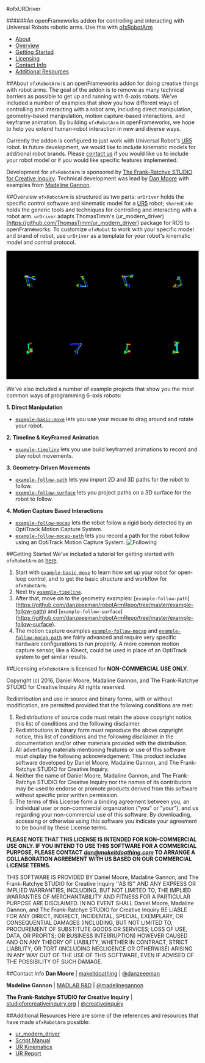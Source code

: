 
#ofxURDriver

######An openFrameworks addon for controlling and interacting with Universal Robots robotic arms.  Use this with [ofxRobotArm](http://github.com/danzeeeman/ofxRobotArm)

  - [About](#about)
  - [Overview](#overview)
  - [Getting Started](#getting-started)
  - [Licensing](#licensing)
  - [Contact Info](#contact-info)
  - [Additional Resources](#additional-resources)


##About
`ofxRobotArm` is an openFrameworks addon for doing creative things with robot arms. The goal of the addon is to remove as many technical barriers as possible to get up and running with 6-axis robots. We've included a number of examples that show you how different ways of controlling and interacting with a robot arm, including direct manipulation, geometry-based manipulation, motion capture-based interactions, and keyframe animation. By building `ofxRobotArm` in openFrameworks, we hope to help you extend human-robot interaction in new and diverse ways.

Currently the addon is configured to just work with Universal Robot's [UR5](http://www.universal-robots.com/products/ur5-robot/) robot. In future development, we would like to include kinematic models for additional robot brands. Please [contact us]() if you would like us to include your robot model or if you would like specific features implemented.

Development for `ofxRobotArm` is sponsored by [The Frank-Ratchye STUDIO for Creative Inquiry](http://studioforcreativeinquiry.org/). 
Technical development was lead by [Dan Moore](http://makeitdoathing.com) with examples from [Madeline Gannon](http://madlab.cc).


##Overview
`ofxRobotArm` is structured as two parts: `urDriver` holds the specific control software and kinematic model for a [UR5](http://www.universal-robots.com/products/ur5-robot/) robot; `sharedCode` holds the generic tools and techniques for controlling and interacting with a robot arm. `urDriver` adapts ThomasTimm's (ur_modern_driver)[https://github.com/ThomasTimm/ur_modern_driver] package for ROS to openFrameworks. To customize `ofxRobot` to work with your specific model and brand of robot, use `urDriver` as a template for your robot's kinematic model and control protocol.

![KinematicModel](data/ezgif.com-video-to-gif%20(1).gif)

We've also included a number of example projects that show you the most common ways of programming 6-axis robots:

**1. Direct Manipulation**
 - [`example-basic-move`](https://github.com/danzeeeman/robotArmRepo/tree/master/example-basic-move) lets you use your mouse to drag around and rotate your robot.
 
**2. Timeline & KeyFramed Animation**
 - [`example-timeline`](https://github.com/danzeeeman/robotArmRepo/tree/master/example-timeline) lets you use build keyframed animations to record and play robot movements.


**3. Geometry-Driven Movements**
 - [`example-follow-path`](https://github.com/danzeeeman/robotArmRepo/tree/master/example-follow-path) lets you import 2D and 3D paths for the robot to follow.
 - [`example-follow-surface`](https://github.com/danzeeeman/robotArmRepo/tree/master/example-follow-surface) lets you project paths on a 3D surface for the robot to follow.

**4. Motion Capture Based Interactions**
 - [`example-follow-mocap`](https://github.com/danzeeeman/robotArmRepo/tree/master/example-follow-mocap) lets the robot follow a rigid body detected by an OptiTrack Motion Capture System.
 - [`example-follow-mocap-path`](https://github.com/danzeeeman/robotArmRepo/tree/master/example-follow-surface) lets you record a path for the robot follow using an OptiTrack Motion Capture System.
![Following](data/mocap-follow.gif)


##Getting Started
We've included a tutorial for getting started with `ofxRobotArm` as [here](https://github.com/danzeeeman/robotArmRepo/tree/master/example-basic-move/README.md). 

1. Start with [`example-basic-move`](https://github.com/danzeeeman/robotArmRepo/tree/master/example-basic-move) to learn how set up your robot for open-loop control, and to get the basic structure and workflow for `ofxRobotArm`.
2. Next try [`example-timeline`](https://github.com/danzeeeman/robotArmRepo/tree/master/example-timeline).
3. After that, move on to the geometry examples: [`example-follow-path`] (https://github.com/danzeeeman/robotArmRepo/tree/master/example-follow-path) and [`example-follow-surface`] (https://github.com/danzeeeman/robotArmRepo/tree/master/example-follow-surface).
4. The motion capture examples [`example-follow-mocap`](https://github.com/danzeeeman/robotArmRepo/tree/master/example-follow-mocap) and [`example-follow-mocap-path`](https://github.com/danzeeeman/robotArmRepo/tree/master/example-follow-mocap-path) are fairly advanced and require very specific hardware configurations to run properly. A more common motion capture sensor, like a Kinect, could be used in place of an OptiTrack system to get similar results.


##Licensing
`ofxRobotArm` is licensed for **NON-COMMERCIAL USE ONLY**. 

Copyright (c) 2016, Daniel Moore, Madaline Gannon, and The Frank-Ratchye STUDIO for Creative Inquiry
All rights reserved.

Redistribution and use in source and binary forms, with or without
modification, are permitted provided that the following conditions are met:
1. Redistributions of source code must retain the above copyright
   notice, this list of conditions and the following disclaimer.
2. Redistributions in binary form must reproduce the above copyright
   notice, this list of conditions and the following disclaimer in the
   documentation and/or other materials provided with the distribution.
3. All advertising materials mentioning features or use of this software
   must display the following acknowledgement:
   This product includes software developed by Daniel Moore, Madaline Gannon, and The Frank-Ratchye STUDIO for Creative Inquiry.
4. Neither the name of Daniel Moore, Madaline Gannon, and The Frank-Ratchye STUDIO for Creative Inquiry 
   nor the names of its contributors may be used to endorse or promote products
   derived from this software without specific prior written permission.
5. The terms of this License form a binding agreement between you, an individual user or non-commercial organization ("you" or "your"), and us  
   regarding your non-commercial use of this software. By downloading, accessing or otherwise using this software you indicate your agreement to be bound by these License terms.

**PLEASE NOTE THAT THIS LICENSE IS INTENDED FOR NON-COMMERCIAL USE ONLY. IF YOU INTEND TO USE THIS SOFTWARE FOR A COMMERCIAL PURPOSE, PLEASE CONTACT *dan@makeitdoathing.com* TO ARRANGE A COLLABORATION AGREEMENT WITH US BASED ON OUR COMMERCIAL LICENSE TERMS.**

THIS SOFTWARE IS PROVIDED BY Daniel Moore, Madaline Gannon, 
and The Frank-Ratchye STUDIO for Creative Inquiry ''AS IS'' AND ANY
EXPRESS OR IMPLIED WARRANTIES, INCLUDING, BUT NOT LIMITED TO, THE IMPLIED
WARRANTIES OF MERCHANTABILITY AND FITNESS FOR A PARTICULAR PURPOSE ARE
DISCLAIMED. IN NO EVENT SHALL Daniel Moore, Madaline Gannon, 
and The Frank-Ratchye STUDIO for Creative Inquiry BE LIABLE FOR ANY
DIRECT, INDIRECT, INCIDENTAL, SPECIAL, EXEMPLARY, OR CONSEQUENTIAL DAMAGES
(INCLUDING, BUT NOT LIMITED TO, PROCUREMENT OF SUBSTITUTE GOODS OR SERVICES;
LOSS OF USE, DATA, OR PROFITS; OR BUSINESS INTERRUPTION) HOWEVER CAUSED AND
ON ANY THEORY OF LIABILITY, WHETHER IN CONTRACT, STRICT LIABILITY, OR TORT
(INCLUDING NEGLIGENCE OR OTHERWISE) ARISING IN ANY WAY OUT OF THE USE OF THIS
SOFTWARE, EVEN IF ADVISED OF THE POSSIBILITY OF SUCH DAMAGE.

##Contact Info
**Dan Moore** | [makeitdoathing](http://www.makeitdoathing.com ) | [@danzeeeman](https://github.com/danzeeeman)

**Madeline Gannon** | [MADLAB R&D](http://www.madlab.cc) | [@madelinegannon](https://github.com/madelinegannon)

**The Frank-Ratchye STUDIO for Creative Inquiry** | [studioforcreativeinquiry.org](http://studioforcreativeinquiry.org) | [@creativeinquiry](https://github.com/CreativeInquiry)


##Additional Resources
Here are some of the references and resources that have made `ofxRobotArm` possible:

- [ur_modern_driver](https://github.com/ThomasTimm/ur_modern_driver)
- [Script Manual](https://s3-eu-west-1.amazonaws.com/ur-support-site/18679/scriptmanual_en.pdf)
- [UR Kinematics](https://smartech.gatech.edu/bitstream/handle/1853/50782/ur_kin_tech_report_1.pdf)
- [UR Report](http://orbit.dtu.dk/files/117833332/Universal_Robot_report.pdf)


 


